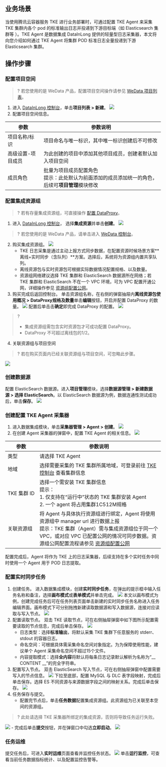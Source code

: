 ## 业务场景
当使用腾讯云容器服务 TKE 进行业务部署时，可通过配置 TKE Agent 来采集 TKE 集群内各个 pod 的标准输出日志并投递到下游目标端（如 Elasticsearch 集群等 ）。TKE Agent 是数据集成 DataInLong 提供的轻量型日志采集器，本文将向您介绍如何通过 TKE Agent 将集群 POD 标准日志全量投递到下游 Elasticsearch 集群。

## 操作步骤
### 配置项目空间
>? 若您使用的是 WeData 产品，配置项目空间操作请参见 [WeData 项目列表](https://cloud.tencent.com/document/product/1267/72614)。

1. 进入 [DataInLong 控制台](https://console.cloud.tencent.com/datainlong/projectlist)，单击**项目列表 > 新建**。
![](https://qcloudimg.tencent-cloud.cn/raw/567def980c8354c4d368b9592168a4f4.png)
2. 配置项目空间信息。
<table>
<thead>
<tr>
<th>参数</th>
<th>参数说明</th>
</tr>
</thead>
<tbody><tr>
<td>项目名称/标识</td>
<td>项目命名与唯一标识，其中唯一标识创建后不可修改</td>
</tr>
<tr>
<td>高级设置-项目成员</td>
<td>为此创建的项目中添加其他项目成员，创建者默认加入项目空间</td>
</tr>
<tr>
<td>成员角色</td>
<td>批量为项目成员配置角色<br>提示：此处默认为前面添加的成员添加统一的角色，后续可<b>项目管理</b>模块修改</td>
</tr>
</tbody></table>

### 配置集成资源组
>? 若有存量集成资源组，可直接操作 [配置 DataProxy](#配置DataProxy)。
>
1. 进入 [DataInLong 控制台](https://console.cloud.tencent.com/datainlong/projectlist)， 选择**集成资源**并单击**创建**。
![](https://qcloudimg.tencent-cloud.cn/raw/b9c8e6f70eead3e113e0daf460f747fd.png)
>? 若您使用的是 WeData 产品，请单击进入 [WeData 控制台](https://console.cloud.tencent.com/wedata/fusion/executorResource)。

2. 购买集成资源组。
![](https://qcloudimg.tencent-cloud.cn/raw/117fc0daa48422929beec20169c539ba.png)
     - TKE 日志采集是通过主动上报方式同步数据，在配置资源时候场景方案**离线+实时同步（含队列）**方案。选择后，系统将为资源组内置共享队列。
     - 离线资源包与实时资源包可根据实际数据情况配置规格、以及数量。
     - 资源组网络建议选择 TKE 集群和 ElasticSearch 数据源所在网络；若 TKE 集群和 ElasticSearch 不在一个 VPC 环境，可为 VPC 配置开通公网，详细操作参见 [资源组配置公网](https://cloud.tencent.com/document/product/1580/81042)。
3. 购买完成后返回控制台。[](id:配置DataProxy)
单击资源组名称，在右侧的弹窗抽屉内**离线资源包使用概况 > DataProxy规格及数量**单击**编辑**按钮，开启并配置 DataProxy 的数量。
![](https://qcloudimg.tencent-cloud.cn/raw/41adf36a0f1b1c32693a4717c0da9190.png)
配置后单击击**确定**即完成 DataProxy 的配置。
![](https://qcloudimg.tencent-cloud.cn/raw/0d1aea93f5683c7bebd41d42737b27c5.png)
>? 
>- 集成资源组需包含实时资源包才可成功配置 DataProxy。
>- DataProxy 不可超过离线包的1/2。

4. 关联资源组与项目空间
>? 若在购买页面内已经关联资源组与项目空间，可忽略此步骤。
>
![](https://qcloudimg.tencent-cloud.cn/raw/420e93919f30316621b933e6ee099663.png)

### 创建数据源
配置 ElasticSearch 数据源。进入**项目管理**模块，选择**数据源管理 > 新建数据源 > 选择 ElasticSearch**。以 ElasticSearch 数据源为例，数据连通性测试成功后，单击**保存**。
![](https://qcloudimg.tencent-cloud.cn/raw/d7cafe0f16d4b4dead7eb8bf7a408321.png)

###  创建配置 TKE Agent 采集器
1. 进入数据集成模块，单击**采集器管理 > Agent > 创建**。
![](https://qcloudimg.tencent-cloud.cn/raw/464a816bc935fc375d8d3aef13d86bf2.png)
2. 在创建 Agent 采集器的弹窗中，配置 TKE Agent 的相关信息。
![](https://qcloudimg.tencent-cloud.cn/raw/d9b2f7bfde21c00c84b5b70e3c723825.png)
<table>
<thead>
<tr>
<th>参数</th>
<th>参数说明</th>
</tr>
</thead>
<tbody><tr>
<td>类型</td>
<td>请选择 TKE Agent</td>
</tr>
<tr>
<td>地域</td>
<td>选择需要采集的 TKE 集群所属地域，可登录前往 <a href="https://console.cloud.tencent.com/tke2/cluster?rid=8">TKE 控制台</a> 查看集群信息</td>
</tr>
<tr>
<td><nobr>TKE 集群 ID</td>
<td>选择一个需安装 TKE 集群信息<br>提示：<br>1. 仅支持在“运行中”状态的 TKE 集群安装 Agent  <br>2. 一个 agent 将占用集群1C512M规格</td>
</tr>
<tr>
<td>关联资源组</td>
<td>将 Agent 与具体执行资源组进行绑定，Agent 将使用资源组中 manager url 进行数据上报<br>提示：TKE 集群（Agent）需与集成资源组位于同一个 VPC，或对应 VPC 已配置公网的情况可同步数据。资源组公网配置流程请参见 <a href="https://cloud.tencent.com/document/product/1580/81042">资源组配置公网</a></td>
</tr>
</tbody></table>
配置完成后，Agent 将作为 TKE 上的日志采集器，后续支持在多个实时任务中同时使用一个 Agent 用于 POD 日志提取。

### 配置实时同步任务
1. 创建任务。
进入数据集成模块，创建**实时同步任务**，在弹出的提示框中输入任务名称和备注，选择**画布模式**或**表单模式**并单击完成。
![](https://qcloudimg.tencent-cloud.cn/raw/8c903c8552b0535a7a43b2408580e12d.png)
本文以画布模式为例，创建完成任务后可在任务列表页面单击新建的实时同步任务名称进入任务编辑界面。画布模式下可分别拖拽新建读取数据源和写入数据源，连接对应读取与写入节点。
![](https://qcloudimg.tencent-cloud.cn/raw/23844852c583f6d4693a85880333c806.png)
2. 配置读取节点。
双击 TKE 读取节点，可在右侧抽屉弹窗中如下图所示配置需要读取的节点信息，完成后单击保存。
![](https://qcloudimg.tencent-cloud.cn/raw/c6b12987d1c95f0c1550d5a3318871aa.png)
    - 日志类型：选择**标准输出**，将默认采集 TKE 集群下任意服务的 stderr、stdout 的容器日志。
    - 命名空间：可根据具体需采集命名空间对象指定。为为保障使用性能，建议单个 Agent 采集命名空间不超过15个文件。
    - 内容提取模式：选择**全内容**将默认将每条日志记录默认解析为名称为“__ CONTENT __”的完全字符串。
3. 配置写入节点。
双击 ElasticSearch 写入节点，可在右侧抽屉弹窗中配置需要写入的节点信息。
![](https://qcloudimg.tencent-cloud.cn/raw/4df2bdf1f6e3fbdfe2a2a7b1e9967927.png)
下拉至底部，配置 MySQL 与 DLC 表字段映射，完成后单击保存。选择 ES 不同资源与来源数据字段之间的映射关系。完成后单击保存。
![](https://qcloudimg.tencent-cloud.cn/raw/2380adea35bd6cda624416b5512033c9.png)
4. 任务保存与提交。
    - 配置完节点后，单击**任务数据**配置集成资源组。此资源组为已关联至本空间的资源组。
>? 此处请选择 TKE 采集器所绑定的集成资源，否则将导致任务运行失败。
>
![](https://qcloudimg.tencent-cloud.cn/raw/f3f339cc73a3497e2e1a88c3e336294d.png)
    - 完成后单击**提交**按钮，并在弹窗口中勾选**立即启动**。
![](https://qcloudimg.tencent-cloud.cn/raw/6dad775b1bd7595a594a765f6643a0b4.png)

### 任务运维
提交任务后，可进入**实时运维**页面查看并监控任务状态。
![](https://qcloudimg.tencent-cloud.cn/raw/369b0ec37026c3592f5df654ebac9a53.png)
单击**运行监控**，可查看当前任务数据指标统计、以及配置监控告警等。

